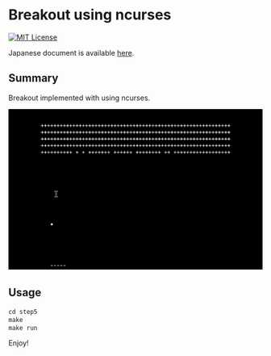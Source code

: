 # Breakout using ncurses

[![MIT License](http://img.shields.io/badge/license-MIT-blue.svg?style=flat)](LICENSE)

Japanese document is available [here](https://qiita.com/kaityo256/items/80863d466e0d69808eb9).

## Summary

Breakout implemented with using ncurses.

![screenshot.png](screenshot.png)

## Usage

    cd step5
    make
    make run

Enjoy!
